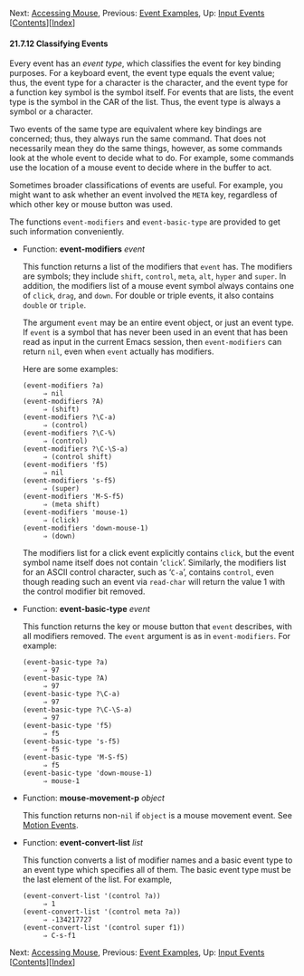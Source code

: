 <!-- This is the GNU Emacs Lisp Reference Manual
corresponding to Emacs version 27.2.

Copyright (C) 1990-1996, 1998-2021 Free Software Foundation,
Inc.

Permission is granted to copy, distribute and/or modify this document
under the terms of the GNU Free Documentation License, Version 1.3 or
any later version published by the Free Software Foundation; with the
Invariant Sections being "GNU General Public License," with the
Front-Cover Texts being "A GNU Manual," and with the Back-Cover
Texts as in (a) below.  A copy of the license is included in the
section entitled "GNU Free Documentation License."

(a) The FSF's Back-Cover Text is: "You have the freedom to copy and
modify this GNU manual.  Buying copies from the FSF supports it in
developing GNU and promoting software freedom." -->

<!-- Created by GNU Texinfo 6.7, http://www.gnu.org/software/texinfo/ -->

Next: [Accessing Mouse](Accessing-Mouse.html), Previous: [Event Examples](Event-Examples.html), Up: [Input Events](Input-Events.html)   \[[Contents](index.html#SEC_Contents "Table of contents")]\[[Index](Index.html "Index")]

#### 21.7.12 Classifying Events

Every event has an *event type*, which classifies the event for key binding purposes. For a keyboard event, the event type equals the event value; thus, the event type for a character is the character, and the event type for a function key symbol is the symbol itself. For events that are lists, the event type is the symbol in the CAR of the list. Thus, the event type is always a symbol or a character.

Two events of the same type are equivalent where key bindings are concerned; thus, they always run the same command. That does not necessarily mean they do the same things, however, as some commands look at the whole event to decide what to do. For example, some commands use the location of a mouse event to decide where in the buffer to act.

Sometimes broader classifications of events are useful. For example, you might want to ask whether an event involved the `META` key, regardless of which other key or mouse button was used.

The functions `event-modifiers` and `event-basic-type` are provided to get such information conveniently.

*   Function: **event-modifiers** *event*

    This function returns a list of the modifiers that `event` has. The modifiers are symbols; they include `shift`, `control`, `meta`, `alt`, `hyper` and `super`. In addition, the modifiers list of a mouse event symbol always contains one of `click`, `drag`, and `down`. For double or triple events, it also contains `double` or `triple`.

    The argument `event` may be an entire event object, or just an event type. If `event` is a symbol that has never been used in an event that has been read as input in the current Emacs session, then `event-modifiers` can return `nil`, even when `event` actually has modifiers.

    Here are some examples:

        (event-modifiers ?a)
             ⇒ nil
        (event-modifiers ?A)
             ⇒ (shift)
        (event-modifiers ?\C-a)
             ⇒ (control)
        (event-modifiers ?\C-%)
             ⇒ (control)
        (event-modifiers ?\C-\S-a)
             ⇒ (control shift)
        (event-modifiers 'f5)
             ⇒ nil
        (event-modifiers 's-f5)
             ⇒ (super)
        (event-modifiers 'M-S-f5)
             ⇒ (meta shift)
        (event-modifiers 'mouse-1)
             ⇒ (click)
        (event-modifiers 'down-mouse-1)
             ⇒ (down)

    The modifiers list for a click event explicitly contains `click`, but the event symbol name itself does not contain ‘`click`’. Similarly, the modifiers list for an ASCII control character, such as ‘`C-a`’, contains `control`, even though reading such an event via `read-char` will return the value 1 with the control modifier bit removed.

<!---->

*   Function: **event-basic-type** *event*

    This function returns the key or mouse button that `event` describes, with all modifiers removed. The `event` argument is as in `event-modifiers`. For example:

        (event-basic-type ?a)
             ⇒ 97
        (event-basic-type ?A)
             ⇒ 97
        (event-basic-type ?\C-a)
             ⇒ 97
        (event-basic-type ?\C-\S-a)
             ⇒ 97
        (event-basic-type 'f5)
             ⇒ f5
        (event-basic-type 's-f5)
             ⇒ f5
        (event-basic-type 'M-S-f5)
             ⇒ f5
        (event-basic-type 'down-mouse-1)
             ⇒ mouse-1

<!---->

*   Function: **mouse-movement-p** *object*

    This function returns non-`nil` if `object` is a mouse movement event. See [Motion Events](Motion-Events.html).

<!---->

*   Function: **event-convert-list** *list*

    This function converts a list of modifier names and a basic event type to an event type which specifies all of them. The basic event type must be the last element of the list. For example,

        (event-convert-list '(control ?a))
             ⇒ 1
        (event-convert-list '(control meta ?a))
             ⇒ -134217727
        (event-convert-list '(control super f1))
             ⇒ C-s-f1

Next: [Accessing Mouse](Accessing-Mouse.html), Previous: [Event Examples](Event-Examples.html), Up: [Input Events](Input-Events.html)   \[[Contents](index.html#SEC_Contents "Table of contents")]\[[Index](Index.html "Index")]
